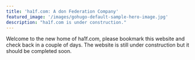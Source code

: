 ```yaml
---
title: 'ha1f.com: A don Federation Company'
featured_image: '/images/gohugo-default-sample-hero-image.jpg'
description: "ha1f.com is under construction."
---
```


Welcome to the new home of ha1f.com, please bookmark this website and check back in a couple of days. The website is still under construction but it should be completed soon.
